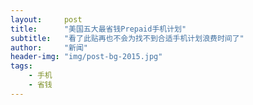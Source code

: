 ```yaml
---
layout:     post
title:      "美国五大最省钱Prepaid手机计划"
subtitle:   "看了此贴再也不会为找不到合适手机计划浪费时间了"
author:     "新闻"
header-img: "img/post-bg-2015.jpg"
tags:
    - 手机
    - 省钱
---
```


